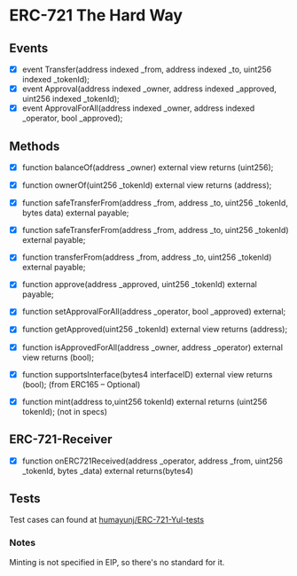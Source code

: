 # ERC-721 The Hard Way

## Events

- [x] event Transfer(address indexed \_from, address indexed \_to, uint256 indexed \_tokenId);
- [x] event Approval(address indexed \_owner, address indexed \_approved, uint256 indexed \_tokenId);
- [x] event ApprovalForAll(address indexed \_owner, address indexed \_operator, bool \_approved);

## Methods

- [x] function balanceOf(address \_owner) external view returns (uint256);
- [x] function ownerOf(uint256 \_tokenId) external view returns (address);
- [x] function safeTransferFrom(address \_from, address \_to, uint256 \_tokenId, bytes data) external payable;
- [x] function safeTransferFrom(address \_from, address \_to, uint256 \_tokenId) external payable;
- [x] function transferFrom(address \_from, address \_to, uint256 \_tokenId) external payable;
- [x] function approve(address \_approved, uint256 \_tokenId) external payable;
- [x] function setApprovalForAll(address \_operator, bool \_approved) external;
- [x] function getApproved(uint256 \_tokenId) external view returns (address);
- [x] function isApprovedForAll(address \_owner, address \_operator) external view returns (bool);

- [x] function supportsInterface(bytes4 interfaceID) external view returns (bool); (from ERC165 – Optional)

- [x] function mint(address to,uint256 tokenId) external returns (uint256 tokenId); (not in specs)

## ERC-721-Receiver

- [x] function onERC721Received(address \_operator, address \_from, uint256 \_tokenId, bytes \_data) external returns(bytes4)

## Tests

Test cases can found at [humayunj/ERC-721-Yul-tests](https://github.com/humayunj/ERC-721-Yul-tests)

### Notes

Minting is not specified in EIP, so there's no standard for it.
